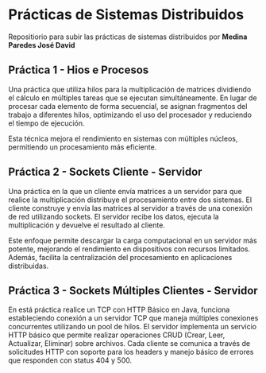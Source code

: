 # Prácticas de Sistemas Distribuidos
Repositiorio para subir las prácticas de sistemas distribuidos por **Medina Paredes José David**
## Práctica 1 - Hios e Procesos
Una práctica que utiliza hilos para la multiplicación de matrices dividiendo el cálculo en múltiples tareas que se ejecutan simultáneamente. En lugar de procesar cada elemento de forma secuencial, se asignan fragmentos del trabajo a diferentes hilos, optimizando el uso del procesador y reduciendo el tiempo de ejecución.

Esta técnica mejora el rendimiento en sistemas con múltiples núcleos, permitiendo un procesamiento más eficiente.
## Práctica 2 - Sockets Cliente - Servidor
Una práctica en la que un cliente envía matrices a un servidor para que realice la multiplicación distribuye el procesamiento entre dos sistemas. El cliente construye y envía las matrices al servidor a través de una conexión de red utilizando sockets. El servidor recibe los datos, ejecuta la multiplicación y devuelve el resultado al cliente.

Este enfoque permite descargar la carga computacional en un servidor más potente, mejorando el rendimiento en dispositivos con recursos limitados. Además, facilita la centralización del procesamiento en aplicaciones distribuidas.
## Práctica 3 - Sockets Múltiples Clientes - Servidor
En está práctica realice un TCP con HTTP Básico en Java, funciona estableciendo conexión a un servidor TCP que maneja múltiples conexiones concurrentes utilizando un pool de hilos. El servidor implementa un servicio HTTP básico que permite realizar operaciones CRUD (Crear, Leer, Actualizar, Eliminar) sobre archivos. Cada cliente se comunica a través de solicitudes HTTP con soporte para los headers y manejo básico de errores que responden con status 404 y 500.


